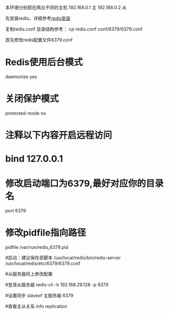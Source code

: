 本环境分别搭在两台不同的主机
192.168.0.1 主
192.168.0.2 从

先安装redis，详细参考<a href="https://github.com/zhong1/note/blob/master/mysql%26redis/redis%E5%AE%89%E8%A3%85.md">redis安装</a>

复制redis.conf
目录结构参考：
cp redis.conf conf/6379/6379.conf

首先修改redis配置文件6379.conf

# Redis使用后台模式
daemonize yes

# 关闭保护模式
protected-mode no

# 注释以下内容开启远程访问
# bind 127.0.0.1

# 修改启动端口为6379,最好对应你的目录名
port 6379

# 修改pidfile指向路径
pidfile /var/run/redis_6379.pid

#启动：建议保存至脚本
/usr/local/redis/bin/redis-server /usr/local/redis/etc/6379/6379.conf

#从服务器同上修改配置

#登录从服务器
redis-cli -h 192.168.29.128 -p 6379

#设置同步
slaveof 主服务器 6379

#查看主从关系
info replication

